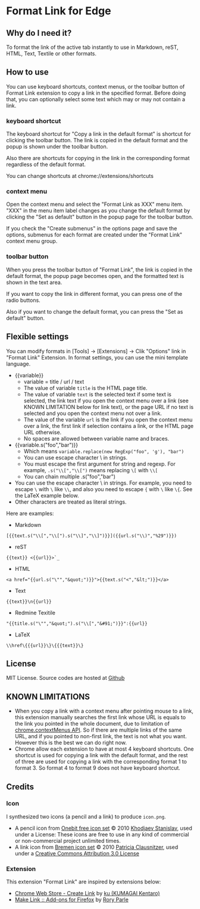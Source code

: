 # Format Link for Edge

## Why do I need it?
To format the link of the active tab instantly to use in Markdown, reST, HTML, Text, Textile or other formats.

## How to use
You can use keyboard shortcuts, context menus, or the toolbar button of Format Link extension
to copy a link in the specified format. Before doing that, you can optionally select some text 
which may or may not contain a link.

### keyboard shortcut
The keyboard shortcut for "Copy a link in the default format" is shortcut for clicking the
toolbar button. The link is copied in the default format and the popup is shown under
the toolbar button.

Also there are shortcuts for copying in the link in the corresponding format regardless of
the default format.

You can change shortcuts at chrome://extensions/shortcuts

### context menu
Open the context menu and select the "Format Link as XXX" menu item.
"XXX" in the menu item label changes as you change the default format by clicking the "Set as default" button in the popup page for the toolbar button.

If you check the "Create submenus" in the options page and save the options,
submenus for each format are created under the "Format Link" context menu group.

### toolbar button
When you press the toolbar button of "Format Link", the link is copied in the default format,
the popup page becomes open, and the formatted text is shown in the text area.

If you want to copy the link in different format, you can press one of the radio buttons.

Also if you want to change the default format, you can press the "Set as default" button.

## Flexible settings
You can modify formats in [Tools] -> [Extensions] -> Clik "Options" link in "Format Link" Extension.
In format settings, you can use the mini template language.

* {{variable}}
    * variable = title / url / text
    * The value of variable `title` is the HTML page title.
    * The value of variable `text` is the selected text if some text is selected,
      the link text if you open the context menu over a link (see KNOWN LIMITATION below for link text),
      or the page URL if no text is selected and you open the context menu not over a link.
    * The value of the variable `url` is the link if you open the context menu over a link,
      the first link if selection contains a link, or the HTML page URL otherwise.
    * No spaces are allowed between variable name and braces.
* {{variable.s("foo","bar")}}
    * Which means `variable.replace(new RegExp("foo", 'g'), "bar")`
    * You can use escape character \ in strings.
    * You must escape the first argument for string and regexp.
      For example, `.s("\\[","\\[")` means replacing `\[` with `\\[`
    * You can chain multiple .s("foo","bar")
* You can use the escape character \ in strings. For example, you need to escape `\` with `\` like `\\`,
  and also you need to escape `{` with `\` like `\{`. See the LaTeX example below.
* Other characters are treated as literal strings.

Here are examples:

* Markdown

```
[{{text.s("\\[","\\[").s("\\]","\\]")}}]({{url.s("\\)","%29")}})
```

* reST

```
{{text}} <{{url}}>`_
```

* HTML

```
<a href="{{url.s("\"","&quot;")}}">{{text.s("<","&lt;")}}</a>
```

* Text

```
{{text}}\n{{url}}
```

* Redmine Texitile

```
"{{title.s("\"","&quot;").s("\\[","&#91;")}}":{{url}}
```

* LaTeX

```
\\href\{{{url}}\}\{{{text}}\}
```

## License
MIT License.
Source codes are hosted at [Github](https://github.com/hnakamur/FormatLink-Edge)

## KNOWN LIMITATIONS

* When you copy a link with a context menu after pointing mouse to a link, this extension manually searches the first link whose URL is equals to the link you pointed in the whole document, due to limitation of [chrome.contextMenus API](https://developer.chrome.com/extensions/contextMenus). So if there are multiple links of the same URL, and if you pointed to non-first link, the text is not what you want. However this is the best we can do right now.
* Chrome allow each extension to have at most 4 keyboard shortcuts. One shortcut is used for copying a link with the default format, and the rest of three are used for copying a link with the corresponding format 1 to format 3. So format 4 to format 9 does not have keyboard shortcut.

## Credits

### Icon
I synthesized two icons (a pencil and a link) to produce ```icon.png```.

* A pencil icon from [Onebit free icon set](http://www.icojoy.com/articles/44/) © 2010 [Khodjaev Stanislav](http://www.icojoy.com/), used under a License: These icons are free to use in any kind of commercial or non-commercial project unlimited times.
* A link icon from [Bremen icon set](http://pc.de/icons/#Bremen) © 2010 [Patricia Clausnitzer](http://pc.de/icons/), used under a [Creative Commons Attribution 3.0 License](hhttp://creativecommons.org/licenses/by/3.0/)

### Extension
This extension "Format Link" are inspired by extensions below:

* [Chrome Web Store - Create Link](https://chrome.google.com/webstore/detail/gcmghdmnkfdbncmnmlkkglmnnhagajbm) by [ku (KUMAGAI Kentaro)](https://github.com/ku)
* [Make Link :: Add-ons for Firefox](https://addons.mozilla.org/en-US/firefox/addon/make-link/) by [Rory Parle](https://addons.mozilla.org/en-US/firefox/user/90/)
